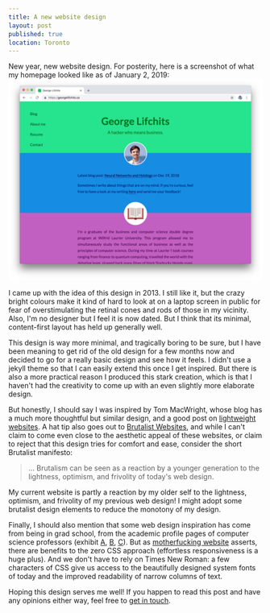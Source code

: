 ```yaml
---
title: A new website design
layout: post
published: true
location: Toronto
---
```


New year, new website design. For posterity, here is a screenshot of what my
homepage looked like as of January 2, 2019:
![old design](/images/blog/olddesign.png)

I came up with the idea of this design in 2013. I still like it, but the crazy
bright colours make it kind of hard to look at on a laptop screen in public for
fear of overstimulating the retinal cones and rods of those in my vicinity.
Also, I'm no designer but I feel it is now dated. But I think that its minimal,
content-first layout has held up generally well.

This design is way more minimal, and tragically boring to be sure, but I have
been meaning to get rid of the old design for a few months now and decided to go
for a really basic design and see how it feels. I didn't use a jekyll theme so
that I can easily extend this once I get inspired. But there is also a more
practical reason I produced this stark creation, which is that I haven't had the
creativity to come up with an even slightly more elaborate design.

But honestly, I should say I was inspired by Tom MacWright, whose blog has a
much more thoughtful but similar design, and a good post on
[lightweight websites](https://macwright.org/2016/05/03/the-featherweight-website.html).
A hat tip also goes out to [Brutalist Websites](http://brutalistwebsites.com),
and while I can't claim to come even close to the aesthetic appeal of these
websites, or claim to reject that this design tries for comfort and ease,
consider the short Brutalist manifesto:

> ... Brutalism can be seen as a reaction by a younger generation to the lightness,
optimism, and frivolity of today's web design.

My current website is partly a reaction by my older self to the lightness,
optimism, and frivolity of my previous web design! I might adopt some brutalist
design elements to reduce the monotony of my design.

Finally, I should also mention that some web design inspiration has come from
being in grad school, from the academic profile pages of computer science
professors (exhibit
  [A](http://www.cs.toronto.edu/~sacook/),
  [B](http://www.cs.toronto.edu/~rackoff/),
  [C](http://www-math.mit.edu/~shor/)).
But as [motherfucking website](https://motherfuckingwebsite.com) asserts, there
are benefits to the zero CSS approach (effortless responsiveness is a huge
plus). And we don't have to rely on Times New Roman: a few characters of CSS
give us access to the beautifully designed system fonts of today and the
improved readability of narrow columns of text.

Hoping this design serves me well! If you happen to read this post and have any
opinions either way, feel free to [get in touch](/).
